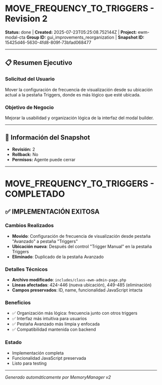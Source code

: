 # MOVE_FREQUENCY_TO_TRIGGERS - Revision 2

**Status:** done | **Created:** 2025-07-23T05:25:08.752144Z | **Project:** ewm-modal-cta
**Group ID:** gui_improvements_reorganization | **Snapshot ID:** 15425d46-5630-4fd8-809f-73bfad068477

---

## 📋 Resumen Ejecutivo
### Solicitud del Usuario
Mover la configuración de frecuencia de visualización desde su ubicación actual a la pestaña Triggers, donde es más lógico que esté ubicada.

### Objetivo de Negocio
Mejorar la usabilidad y organización lógica de la interfaz del modal builder.

---

## 🔧 Información del Snapshot
- **Revisión:** 2
- **Rollback:** No
- **Permisos:** Agente puede cerrar

---

# MOVE_FREQUENCY_TO_TRIGGERS - COMPLETADO

## ✅ IMPLEMENTACIÓN EXITOSA

### Cambios Realizados
- **Movido**: Configuración de frecuencia de visualización desde pestaña "Avanzado" a pestaña "Triggers"
- **Ubicación nueva**: Después del control "Trigger Manual" en la pestaña Triggers
- **Eliminado**: Duplicado de la pestaña Avanzado

### Detalles Técnicos
- **Archivo modificado**: `includes/class-ewm-admin-page.php`
- **Líneas afectadas**: 424-446 (nueva ubicación), 449-485 (eliminación)
- **Campos preservados**: ID, name, funcionalidad JavaScript intacta

### Beneficios
- ✅ Organización más lógica: frecuencia junto con otros triggers
- ✅ Interfaz más intuitiva para usuarios
- ✅ Pestaña Avanzado más limpia y enfocada
- ✅ Compatibilidad mantenida con backend

### Estado
- Implementación completa
- Funcionalidad JavaScript preservada
- Listo para testing

---

*Generado automáticamente por MemoryManager v2*

